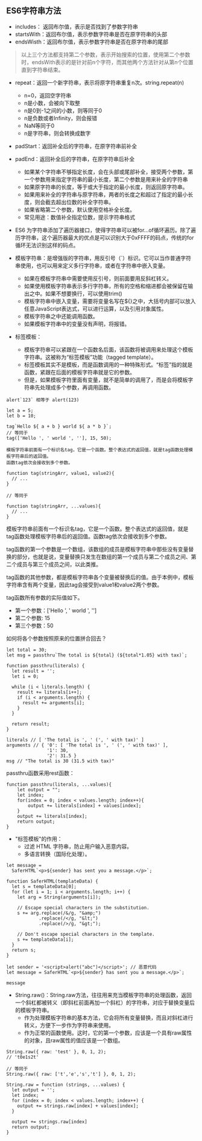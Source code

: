 ## ES6字符串方法
- includes： 返回布尔值，表示是否找到了参数字符串
- startsWith：返回布尔值，表示参数字符串是否在原字符串的头部
- endsWisth：返回布尔值，表示参数字符串是否在原字符串的尾部

> 以上三个方法都支持第二个参数，表示开始搜索的位置，使用第二个参数时，endsWith表示的是针对前n个字符，而其他两个方法针对从第n个位置直到字符串结束。

- repeat：返回一个新字符串，表示将原字符串重复n次。string.repeat(n)
    - n=0，返回空字符串
    - n是小数，会被向下取整
    - n是0到-1之间的小数，则等同于0
    - n是负数或者Infinity，则会报错
    - NaN等同于0
    - n是字符串，则会转换成数字

- padStart：返回补全后的字符串，在原字符串前补全
- padEnd：返回补全后的字符串，在原字符串后补全

    - 如果某个字符串不够指定长度，会在头部或尾部补全，接受两个参数，第一个参数用来指定字符串的最小长度，第二个参数是用来补全的字符串
    - 如果原字符串的长度，等于或大于指定的最小长度，则返回原字符串。
    - 如果用来补全的字符串与原字符串，两者的长度之和超过了指定的最小长度，则会截去超出位数的补全字符串。
    - 如果省略第二个参数，默认使用空格补全长度。
    - 常见用途：数值补全指定位数，提示字符串格式


- ES6 为字符串添加了遍历器接口，使得字符串可以被for...of循环遍历。除了遍历字符串，这个遍历器最大的优点是可以识别大于0xFFFF的码点，传统的for循环无法识别这样的码点。


- 模板字符串：是增强版的字符串，用反引号（`）标识。它可以当作普通字符串使用，也可以用来定义多行字符串，或者在字符串中嵌入变量。
   - 如果在模板字符串中需要使用反引号，则前面要用反斜杠转义。
   - 如果使用模板字符串表示多行字符串，所有的空格和缩进都会被保留在输出之中。如果不想要换行，可以使用trim()
   - 模板字符串中嵌入变量，需要将变量名写在${}之中，大括号内部可以放入任意JavaScript表达式，可以进行运算，以及引用对象属性。
   - 模板字符串之中还能调用函数。
   - 如果模板字符串中的变量没有声明，将报错。
- 标签模板：
    - 模板字符串可以紧跟在一个函数名后面，该函数将被调用来处理这个模板字符串。这被称为“标签模板”功能（tagged template）。
    - 标签模板其实不是模板，而是函数调用的一种特殊形式。“标签”指的就是函数，紧跟在后面的模板字符串就是它的参数。
    - 但是，如果模板字符里面有变量，就不是简单的调用了，而是会将模板字符串先处理成多个参数，再调用函数。

```
alert`123` 相等于 alert(123)

let a = 5;
let b = 10;

tag`Hello ${ a + b } world ${ a * b }`;
// 等同于
tag(['Hello ', ' world ', ''], 15, 50);

模板字符串前面有一个标识名tag，它是一个函数。整个表达式的返回值，就是tag函数处理模板字符串后的返回值。
函数tag依次会接收到多个参数。

function tag(stringArr, value1, value2){
  // ...
}

// 等同于

function tag(stringArr, ...values){
  // ...
}
```
模板字符串前面有一个标识名tag，它是一个函数。整个表达式的返回值，就是tag函数处理模板字符串后的返回值。函数tag依次会接收到多个参数。

tag函数的第一个参数是一个数组，该数组的成员是模板字符串中那些没有变量替换的部分，也就是说，变量替换只发生在数组的第一个成员与第二个成员之间、第二个成员与第三个成员之间，以此类推。

tag函数的其他参数，都是模板字符串各个变量被替换后的值。由于本例中，模板字符串含有两个变量，因此tag会接受到value1和value2两个参数。

tag函数所有参数的实际值如下。

- 第一个参数：['Hello ', ' world ', '']
- 第二个参数: 15
- 第三个参数：50

如何将各个参数按照原来的位置拼合回去？

```
let total = 30;
let msg = passthru`The total is ${total} (${total*1.05} with tax)`;

function passthru(literals) {
  let result = '';
  let i = 0;

  while (i < literals.length) {
    result += literals[i++];
    if (i < arguments.length) {
      result += arguments[i];
    }
  }

  return result;
}

literals // [ 'The total is ', ' (', ' with tax)' ]
arguments // { '0': [ 'The total is ', ' (', ' with tax)' ],
               '1': 30,
               '2': 31.5 }
msg // "The total is 30 (31.5 with tax)"
```

passthru函数采用rest函数：

```
function passthru(literals, ...values){
    let output = "";
    let index;
    for(index = 0; index < values.length; index++){
        output += literals[index] + values[index];
    }
    output += literals[index];
    return output;
}
```
- "标签模板"的作用：
    - 过滤 HTML 字符串，防止用户输入恶意内容。
    - 多语言转换（国际化处理）。

```
let message =
  SaferHTML`<p>${sender} has sent you a message.</p>`;

function SaferHTML(templateData) {
  let s = templateData[0];
  for (let i = 1; i < arguments.length; i++) {
    let arg = String(arguments[i]);

    // Escape special characters in the substitution.
    s += arg.replace(/&/g, "&amp;")
            .replace(/</g, "&lt;")
            .replace(/>/g, "&gt;");

    // Don't escape special characters in the template.
    s += templateData[i];
  }
  return s;
}
```

```
let sender = '<script>alert("abc")</script>'; // 恶意代码
let message = SaferHTML`<p>${sender} has sent you a message.</p>`;

message
```

- String.raw()：String.raw方法，往往用来充当模板字符串的处理函数，返回一个斜杠都被转义（即斜杠前面再加一个斜杠）的字符串，对应于替换变量后的模板字符串。
    - 作为处理模板字符串的基本方法，它会将所有变量替换，而且对斜杠进行转义，方便下一步作为字符串来使用。
    - 作为正常的函数使用。这时，它的第一个参数，应该是一个具有raw属性的对象，且raw属性的值应该是一个数组。

```
String.raw({ raw: 'test' }, 0, 1, 2);
// 't0e1s2t'

// 等同于
String.raw({ raw: ['t','e','s','t'] }, 0, 1, 2);

String.raw = function (strings, ...values) {
  let output = '';
  let index;
  for (index = 0; index < values.length; index++) {
    output += strings.raw[index] + values[index];
  }

  output += strings.raw[index]
  return output;
}
```
